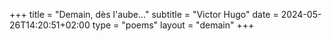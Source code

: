 +++
title = "Demain, dès l'aube..."
subtitle = "Victor Hugo"
date = 2024-05-26T14:20:51+02:00
type = "poems"
layout = "demain"
+++

